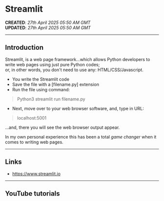 # Streamlit

**CREATED**: *27th April 2025 05:50 AM GMT*  
**UPDATED**: *27th April 2025 05:50 AM GMT*  

-----

## Introduction

Streamlit, is a web page framework...which allows Python developers to write web pages using just pure Python codes;  
or, in other words, you don't need to use any: HTML/CSS/Javascript.  

- You write the Streamlit code  
- Save the file with a [filename.py] extension  
- Run the file using command:  

> Python3 streamlit run filename.py

- Next, move over to your web browser software, and, type in URL:

> localhost:5001   

...and, there you will see the web browser output appear.  

In my own personal experience this has been a total *game changer* when it comes to writing web pages.  
 
-----

## Links

- https://www.streamlit.io

-----

## YouTube tutorials  
